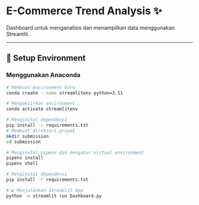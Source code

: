 # E-Commerce Trend Analysis ✨

Dashboard untuk menganalisis dan menampilkan data menggunakan Streamlit. 

---

## 🚀 **Setup Environment**

### Menggunakan **Anaconda**
```bash
# Membuat environment baru
conda create --name streamlitenv python=3.11

# Mengaktifkan environment
conda activate streamlitenv

# Menginstal dependensi
pip install -r requirements.txt
# Membuat direktori proyek
mkdir submission
cd submission

# Menginstal pipenv dan mengatur virtual environment
pipenv install
pipenv shell

# Menginstal dependensi
pip install -r requirements.txt

# ▶️ Menjalankan Streamlit App
python -m streamlit run Dashboard.py

